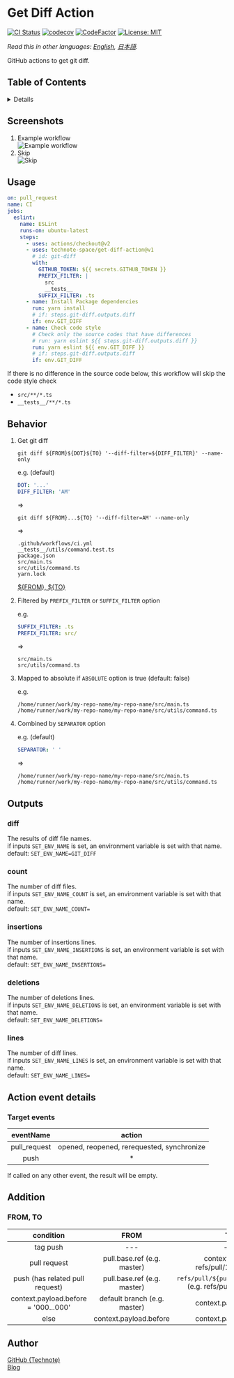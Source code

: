 # Get Diff Action

[![CI Status](https://github.com/technote-space/get-diff-action/workflows/CI/badge.svg)](https://github.com/technote-space/get-diff-action/actions)
[![codecov](https://codecov.io/gh/technote-space/get-diff-action/branch/master/graph/badge.svg)](https://codecov.io/gh/technote-space/get-diff-action)
[![CodeFactor](https://www.codefactor.io/repository/github/technote-space/get-diff-action/badge)](https://www.codefactor.io/repository/github/technote-space/get-diff-action)
[![License: MIT](https://img.shields.io/badge/License-MIT-blue.svg)](https://github.com/technote-space/get-diff-action/blob/master/LICENSE)

*Read this in other languages: [English](README.md), [日本語](README.ja.md).*

GitHub actions to get git diff.

## Table of Contents

<!-- START doctoc generated TOC please keep comment here to allow auto update -->
<!-- DON'T EDIT THIS SECTION, INSTEAD RE-RUN doctoc TO UPDATE -->
<details>
<summary>Details</summary>

- [Screenshots](#screenshots)
- [Usage](#usage)
- [Behavior](#behavior)
- [Outputs](#outputs)
  - [diff](#diff)
  - [count](#count)
  - [insertions](#insertions)
  - [deletions](#deletions)
  - [lines](#lines)
- [Action event details](#action-event-details)
  - [Target events](#target-events)
- [Author](#author)

</details>
<!-- END doctoc generated TOC please keep comment here to allow auto update -->

## Screenshots
1. Example workflow  
   ![Example workflow](https://raw.githubusercontent.com/technote-space/get-diff-action/images/workflow.png)
1. Skip  
   ![Skip](https://raw.githubusercontent.com/technote-space/get-diff-action/images/skip.png)

## Usage
```yaml
on: pull_request
name: CI
jobs:
  eslint:
    name: ESLint
    runs-on: ubuntu-latest
    steps:
      - uses: actions/checkout@v2
      - uses: technote-space/get-diff-action@v1
        # id: git-diff
        with:
          GITHUB_TOKEN: ${{ secrets.GITHUB_TOKEN }}
          PREFIX_FILTER: |
            src
            __tests__
          SUFFIX_FILTER: .ts
      - name: Install Package dependencies
        run: yarn install
        # if: steps.git-diff.outputs.diff
        if: env.GIT_DIFF
      - name: Check code style
        # Check only the source codes that have differences
        # run: yarn eslint ${{ steps.git-diff.outputs.diff }}
        run: yarn eslint ${{ env.GIT_DIFF }}
        # if: steps.git-diff.outputs.diff
        if: env.GIT_DIFF
```

If there is no difference in the source code below, this workflow will skip the code style check
- `src/**/*.ts`
- `__tests__/**/*.ts`

## Behavior
1. Get git diff

   ```shell script
   git diff ${FROM}${DOT}${TO} '--diff-filter=${DIFF_FILTER}' --name-only
   ```

   e.g. (default)
   ```yaml
   DOT: '...'
   DIFF_FILTER: 'AM'
   ```
   =>
   ```shell script
   git diff ${FROM}...${TO} '--diff-filter=AM' --name-only
   ```
   =>
   ```
   .github/workflows/ci.yml
   __tests__/utils/command.test.ts
   package.json
   src/main.ts
   src/utils/command.ts
   yarn.lock
   ```
   
   [${FROM}, ${TO}](#from-to)

1. Filtered by `PREFIX_FILTER` or `SUFFIX_FILTER` option

   e.g.
   ```yaml
   SUFFIX_FILTER: .ts
   PREFIX_FILTER: src/
   ```
   =>
   ```
   src/main.ts
   src/utils/command.ts
   ```

1. Mapped to absolute if `ABSOLUTE` option is true (default: false)

   e.g. 
   ```
   /home/runner/work/my-repo-name/my-repo-name/src/main.ts
   /home/runner/work/my-repo-name/my-repo-name/src/utils/command.ts
   ```

1. Combined by `SEPARATOR` option

   e.g. (default)
   ```yaml
   SEPARATOR: ' '
   ```
   =>
   ```
   /home/runner/work/my-repo-name/my-repo-name/src/main.ts /home/runner/work/my-repo-name/my-repo-name/src/utils/command.ts
   ```

## Outputs
### diff
The results of diff file names.  
if inputs `SET_ENV_NAME` is set, an environment variable is set with that name.  
default: `SET_ENV_NAME=GIT_DIFF`
### count
The number of diff files.  
if inputs `SET_ENV_NAME_COUNT` is set, an environment variable is set with that name.  
default: `SET_ENV_NAME_COUNT=`
### insertions
The number of insertions lines.  
if inputs `SET_ENV_NAME_INSERTIONS` is set, an environment variable is set with that name.  
default: `SET_ENV_NAME_INSERTIONS=`
### deletions
The number of deletions lines.  
if inputs `SET_ENV_NAME_DELETIONS` is set, an environment variable is set with that name.  
default: `SET_ENV_NAME_DELETIONS=`
### lines
The number of diff lines.  
if inputs `SET_ENV_NAME_LINES` is set, an environment variable is set with that name.  
default: `SET_ENV_NAME_LINES=`

## Action event details
### Target events
| eventName | action |
|:---:|:---:|
|pull_request|opened, reopened, rerequested, synchronize|
|push|*|

If called on any other event, the result will be empty.

## Addition
### FROM, TO
| condition | FROM | TO |
|:---:|:---:|:---:|
| tag push |---|---|
| pull request | pull.base.ref (e.g. master) | context.ref (e.g. refs/pull/123/merge) |
| push (has related pull request) | pull.base.ref (e.g. master) | `refs/pull/${pull.number}/merge` (e.g. refs/pull/123/merge) |
| context.payload.before = '000...000' | default branch (e.g. master) | context.payload.after |
| else | context.payload.before | context.payload.after |

## Author
[GitHub (Technote)](https://github.com/technote-space)  
[Blog](https://technote.space)
